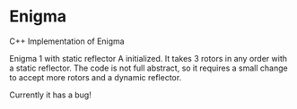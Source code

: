 # Enigma
C++ Implementation of Enigma

Enigma 1 with static reflector A initialized.
It takes 3 rotors in any order with a static reflector.
The code is not full abstract, so it requires a small change to accept more rotors and a dynamic reflector.

Currently it has a bug!
